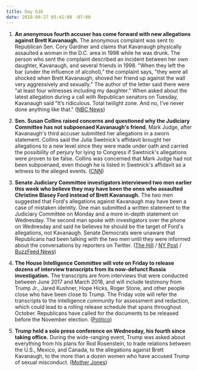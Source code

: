 ```yaml
---
title: Day 616
date: 2018-09-27 05:41:00 -07:00
---
```


1. **An anonymous fourth accuser has come forward with new allegations against Brett Kavanaugh.** The anonymous complaint was sent to Republican Sen. Cory Gardner and claims that Kavanaugh physically assaulted a woman in the D.C. area in 1998 while he was drunk. The person who sent the complaint described an incident between her own daughter, Kavanaugh, and several friends in 1998. "When they left the bar (under the influence of alcohol)," the complaint says, "they were all shocked when Brett Kavanaugh, shoved her friend up against the wall very aggressively and sexually." The author of the letter said there were "at least four witnesses including my daughter." When asked about the latest allegation during a call with Republican senators on Tuesday, Kavanaugh said "It’s ridiculous. Total twilight zone. And no, I’ve never done anything like that." ([NBC News](https://www.nbcnews.com/politics/supreme-court/senate-probing-new-allegation-misconduct-against-kavanaugh-n913581))

2. **Sen. Susan Collins raised concerns and questioned why the Judiciary Committee has not subpoenaed Kavanaugh's friend**, Mark Judge, after Kavanaugh's third accuser submitted her allegations in a sworn statement. Collins said the Julia Swetnick's affidavit brought her allegations to a new level since they were made under oath and carried the possibility of perjury for lying to Congress if Swetnick's allegations were proven to be false. Collins was concerned that Mark Judge had not been subpoenaed, even though he is listed in Swetnick's affidavit as a witness to the alleged events. ([CNN](https://www.cnn.com/2018/09/26/politics/susan-collins-brett-kavanaugh/index.html))

3. **Senate Judiciary Committee investigators interviewed two men earlier this week who believe they may have been the ones who assaulted Christine Blasey Ford instead of Brett Kavanaugh.** The two men suggested that Ford's allegations against Kavanaugh may have been a case of mistaken identity. One man submitted a written statement to the Judiciary Committee on Monday and a more in-depth statement on Wednesday. The second man spoke with investigators over the phone on Wednesday and said he believes he should be the target of Ford's allegations, not Kavanaugh. Senate Democrats were unaware that Republicans had been talking with the two men until they were informed about the conversations by reporters on Twitter. ([The Hill](https://thehill.com/regulation/court-battles/408678-witnesses-say-ford-may-have-mistaken-them-for-kavanaugh) / [NY Post](https://nypost.com/2018/09/27/two-men-tell-senate-that-they-not-kavanaugh-assaulted-ford/) / [BuzzFeed News](https://www.buzzfeednews.com/article/zoetillman/two-men-told-senate-staffers-they-had-the-encounter-with))

4. **The House Intelligence Committee will vote on Friday to release dozens of interview transcripts from its now-defunct Russia investigation.** The transcripts are from interviews that were conducted between June 2017 and March 2018, and will include testimony from Trump Jr., Jared Kushner, Hope Hicks, Roger Stone, and other people close who have been close to Trump. The Friday vote will refer the transcripts to the intelligence community for assessment and redaction, which could lead to a rolling release schedule that spans throughout October. Republicans have called for the documents to be released before the November election. ([Politico](https://www.politico.com/story/2018/09/27/transcripts-russia-house-846231))

5. **Trump held a solo press conference on Wednesday, his fourth since taking office.** During the wide-ranging event, Trump was asked about everything from his plans for Rod Rosenstein, to trade relations between the U.S., Mexico, and Canada, to the allegations against Brett Kavanaugh, to the more than a dozen women who have accused Trump of sexual misconduct. ([Mother Jones](https://www.motherjones.com/politics/2018/09/donald-trump-press-conference-brett-kavanaugh/))